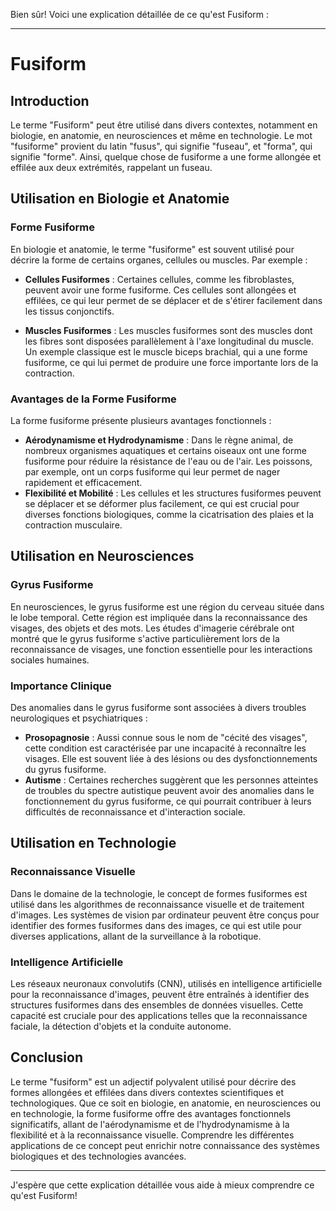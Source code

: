 Bien sûr! Voici une explication détaillée de ce qu'est Fusiform :

---

# Fusiform

## Introduction

Le terme "Fusiform" peut être utilisé dans divers contextes, notamment en biologie, en anatomie, en neurosciences et même en technologie. Le mot "fusiforme" provient du latin "fusus", qui signifie "fuseau", et "forma", qui signifie "forme". Ainsi, quelque chose de fusiforme a une forme allongée et effilée aux deux extrémités, rappelant un fuseau.

## Utilisation en Biologie et Anatomie

### Forme Fusiforme

En biologie et anatomie, le terme "fusiforme" est souvent utilisé pour décrire la forme de certains organes, cellules ou muscles. Par exemple :

- **Cellules Fusiformes** : Certaines cellules, comme les fibroblastes, peuvent avoir une forme fusiforme. Ces cellules sont allongées et effilées, ce qui leur permet de se déplacer et de s'étirer facilement dans les tissus conjonctifs.
  
- **Muscles Fusiformes** : Les muscles fusiformes sont des muscles dont les fibres sont disposées parallèlement à l'axe longitudinal du muscle. Un exemple classique est le muscle biceps brachial, qui a une forme fusiforme, ce qui lui permet de produire une force importante lors de la contraction.

### Avantages de la Forme Fusiforme

La forme fusiforme présente plusieurs avantages fonctionnels :
- **Aérodynamisme et Hydrodynamisme** : Dans le règne animal, de nombreux organismes aquatiques et certains oiseaux ont une forme fusiforme pour réduire la résistance de l'eau ou de l'air. Les poissons, par exemple, ont un corps fusiforme qui leur permet de nager rapidement et efficacement.
- **Flexibilité et Mobilité** : Les cellules et les structures fusiformes peuvent se déplacer et se déformer plus facilement, ce qui est crucial pour diverses fonctions biologiques, comme la cicatrisation des plaies et la contraction musculaire.

## Utilisation en Neurosciences

### Gyrus Fusiforme

En neurosciences, le gyrus fusiforme est une région du cerveau située dans le lobe temporal. Cette région est impliquée dans la reconnaissance des visages, des objets et des mots. Les études d'imagerie cérébrale ont montré que le gyrus fusiforme s'active particulièrement lors de la reconnaissance de visages, une fonction essentielle pour les interactions sociales humaines.

### Importance Clinique

Des anomalies dans le gyrus fusiforme sont associées à divers troubles neurologiques et psychiatriques :
- **Prosopagnosie** : Aussi connue sous le nom de "cécité des visages", cette condition est caractérisée par une incapacité à reconnaître les visages. Elle est souvent liée à des lésions ou des dysfonctionnements du gyrus fusiforme.
- **Autisme** : Certaines recherches suggèrent que les personnes atteintes de troubles du spectre autistique peuvent avoir des anomalies dans le fonctionnement du gyrus fusiforme, ce qui pourrait contribuer à leurs difficultés de reconnaissance et d'interaction sociale.

## Utilisation en Technologie

### Reconnaissance Visuelle

Dans le domaine de la technologie, le concept de formes fusiformes est utilisé dans les algorithmes de reconnaissance visuelle et de traitement d'images. Les systèmes de vision par ordinateur peuvent être conçus pour identifier des formes fusiformes dans des images, ce qui est utile pour diverses applications, allant de la surveillance à la robotique.

### Intelligence Artificielle

Les réseaux neuronaux convolutifs (CNN), utilisés en intelligence artificielle pour la reconnaissance d'images, peuvent être entraînés à identifier des structures fusiformes dans des ensembles de données visuelles. Cette capacité est cruciale pour des applications telles que la reconnaissance faciale, la détection d'objets et la conduite autonome.

## Conclusion

Le terme "fusiform" est un adjectif polyvalent utilisé pour décrire des formes allongées et effilées dans divers contextes scientifiques et technologiques. Que ce soit en biologie, en anatomie, en neurosciences ou en technologie, la forme fusiforme offre des avantages fonctionnels significatifs, allant de l'aérodynamisme et de l'hydrodynamisme à la flexibilité et à la reconnaissance visuelle. Comprendre les différentes applications de ce concept peut enrichir notre connaissance des systèmes biologiques et des technologies avancées.

---

J'espère que cette explication détaillée vous aide à mieux comprendre ce qu'est Fusiform!